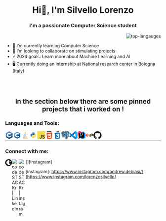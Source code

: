 <h1 align="center"> Hi👋, I'm Silvello Lorenzo </h1>

<h3 align="center"> I'm a passionate Computer Science student </h3>
<img align="right" alt="top-langauges" src="https://github-readme-stats.vercel.app/api/top-langs/?username=Silve2&layout=compact"/>

<br>


- 🌱 I’m currently learning Computer Science
- 👯 I’m looking to collaborate on stimulating projects
- ⚡ 2024 goals: Learn more about Machine Learning and AI
- 🖥️ Currently doing an internship at National research center in Bologna (Italy)

<br>
<br>
<h2 align="center">In the section below there are some pinned projects that i worked on !</h2>

### Languages and Tools: ###

<img align="left" alt="C++" width="26px" src="https://github.com/github/explore/blob/main/topics/cpp/cpp.png" />
<img align="left" alt="C" width="26px" src="https://github.com/github/explore/blob/main/topics/c/c.png" />
<img align="left" alt="Java" width="26px" src="https://github.com/github/explore/blob/main/topics/java/java.png" />
<img align="left" alt="Python" width="26px" src="https://github.com/github/explore/blob/main/topics/python/python.png" />
<img align="left" alt="JavaScript" width="26px" src="https://github.com/github/explore/blob/main/topics/javascript/javascript.png" />
<img align="left" alt="HTML5" width="26px" src="https://github.com/github/explore/blob/main/topics/html/html.png" />
<img align="left" alt="CSS3" width="26px" src="https://github.com/github/explore/blob/main/topics/css/css.png" />
<img align="left" alt="SQL" width="26px" src="https://github.com/github/explore/blob/main/topics/postgresql/postgresql.png" />
<img align="left" alt="Visual Studio Code" width="26px" src="https://github.com/github/explore/blob/main/topics/visual-studio-code/visual-studio-code.png" />
<img align="left" alt="SQL" width="26px" src="https://github.com/github/explore/blob/main/topics/intellij-idea/intellij-idea.png" />
<img align="left" alt="Git" width="26px" src="https://github.com/github/explore/blob/main/topics/git/git.png" />
<img align="left" alt="GitHub" width="26px" src="https://github.com/github/explore/blob/main/topics/github/github.png" />

<br>

---

### Connect with me: ###
[<img align="left" alt="silve2.github.io" width="22px" src="https://raw.githubusercontent.com/iconic/open-iconic/master/svg/globe.svg" />][website]
[<img align="left" alt="codeSTACKr | LinkedIn" width="22px" src="https://cdn.jsdelivr.net/npm/simple-icons@v3/icons/linkedin.svg" />][linkedin]
[<img align="left" alt="codeSTACKr | Instagram" width="22px" src="https://cdn.jsdelivr.net/npm/simple-icons@v3/icons/instagram.svg" />][instagram]


<!-- variables -->
[website]: https://silve2.github.io/
[linkedin]: https://www.linkedin.com/in/lorenzo-silvello-2780b3209/
[instagram]: https://www.instagram.com/andrew.debiasi/](https://www.instagram.com/lorenzosilvello/
